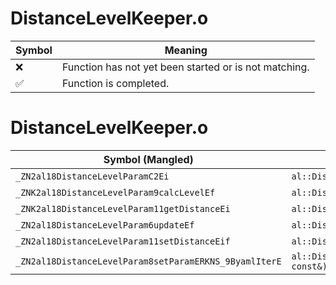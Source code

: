 # DistanceLevelKeeper.o
| Symbol | Meaning 
| ------------- | ------------- 
| :x: | Function has not yet been started or is not matching. 
| :white_check_mark: | Function is completed. 


# DistanceLevelKeeper.o
| Symbol (Mangled) | Symbol (Demangled) | Decompiled? |
| ------------- |  ------------- | ------------- |
| `_ZN2al18DistanceLevelParamC2Ei` | `al::DistanceLevelParam::DistanceLevelParam(int)` | :white_check_mark: |
| `_ZNK2al18DistanceLevelParam9calcLevelEf` | `al::DistanceLevelParam::calcLevel(float)const` | :white_check_mark: |
| `_ZNK2al18DistanceLevelParam11getDistanceEi` | `al::DistanceLevelParam::getDistance(int)const` | :white_check_mark: |
| `_ZN2al18DistanceLevelParam6updateEf` | `al::DistanceLevelParam::update(float)` | :white_check_mark: |
| `_ZN2al18DistanceLevelParam11setDistanceEif` | `al::DistanceLevelParam::setDistance(int,float)` | :white_check_mark: |
| `_ZN2al18DistanceLevelParam8setParamERKNS_9ByamlIterE` | `al::DistanceLevelParam::setParam(al::ByamlIter const&)` | :white_check_mark: |
